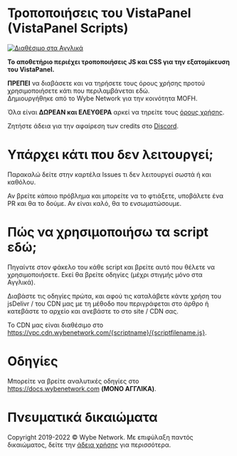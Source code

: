 # Τροποποιήσεις του VistaPanel (VistaPanel Scripts)
[![Διαθέσιμο στα Αγγλικά](https://img.shields.io/badge/ΔΙΑΘΕΣΙΜΟ%20ΣΤΑ-ΑΓΓΛΙΚΑ-red.svg?longcache=true&style=for-the-badge&colorA=2abbea)](../README.md)

**Το αποθετήριο περιέχει τροποποιήσεις JS και CSS για την εξατομίκευση του VistaPanel.**

**ΠΡΕΠΕΙ** να διαβάσετε και να τηρήσετε τους όρους χρήσης προτού χρησιμοποιήσετε κάτι που περιλαμβάνεται εδώ.  
Δημιουργήθηκε από το Wybe Network για την κοινότητα MOFH.

Όλα είναι **ΔΩΡΕΑΝ και ΕΛΕΥΘΕΡΑ** αρκεί να τηρείτε τους [όρους χρήσης](LICENSE.md).

Ζητήστε άδεια για την αφαίρεση των credits στο [Discord](https://discord.gg/TCspBav).

# Υπάρχει κάτι που δεν λειτουργεί;
Παρακαλώ δείτε στην καρτέλα Issues τι δεν λειτουργεί σωστά ή και καθόλου.

Αν βρείτε κάποιο πρόβλημα και μπορείτε να το φτιάξετε, υποβάλετε ένα PR και θα το δούμε. Αν είναι καλό, θα το ενσωματώσουμε.

# Πώς να χρησιμοποιήσω τα script εδώ;
Πηγαίντε στον φάκελο του κάθε script και βρείτε αυτό που θέλετε να χρησιμοποιήσετε. Εκεί θα βρείτε οδηγίες (μέχρι στιγμής μόνο στα Αγγλικά).

Διαβάστε τις οδηγίες πρώτα, και αφού τις καταλάβετε
κάντε χρήση του jsDelivr / του CDN μας με τη μέθοδο που περιγράφεται στο άρθρο ή
κατεβάστε το αρχείο και ανεβάστε το στο site / CDN σας.

Το CDN μας είναι διαθέσιμο στο https://vpc.cdn.wybenetwork.com/{scriptname}/{scriptfilename.js}.

# Οδηγίες

Μπορείτε να βρείτε αναλυτικές οδηγίες στο https://docs.wybenetwork.com **(ΜΟΝΟ ΑΓΓΛΙΚΑ)**.

# Πνευματικά δικαιώματα
Copyright 2019-2022 © Wybe Network. Με επιφύλαξη παντός δικαιώματος, δείτε την [άδεια χρήσης](LICENSE.md) για περισσότερα.